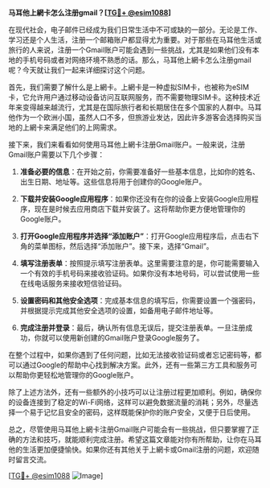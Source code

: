 **马耳他上網卡怎么注册gmail？[[TG💪+ @esim1088](https://t.me/s/esim1088)]**

在现代社会，电子邮件已经成为我们日常生活中不可或缺的一部分。无论是工作、学习还是个人生活，注册一个邮箱账户都显得尤为重要。对于那些在马耳他生活或旅行的人来说，注册一个Gmail账户可能会遇到一些挑战，尤其是如果他们没有本地的手机号码或者对网络环境不熟悉的话。那么，马耳他上網卡怎么注册gmail呢？今天就让我们一起来详细探讨这个问题。

首先，我们需要了解什么是上網卡。上網卡是一种虚拟SIM卡，也被称为eSIM卡，它允许用户通过移动设备访问互联网服务，而不需要物理SIM卡。这种技术近年来变得越来越流行，尤其是在国际旅行者和长期居住在多个国家的人群中。马耳他作为一个欧洲小国，虽然人口不多，但旅游业发达，因此许多游客会选择购买当地的上網卡来满足他们的上网需求。

接下来，我们来看看如何使用马耳他上網卡注册Gmail账户。一般来说，注册Gmail账户需要以下几个步骤：

1. **准备必要的信息**：在开始之前，你需要准备好一些基本信息，比如你的姓名、出生日期、地址等。这些信息将用于创建你的Google账户。

2. **下载并安装Google应用程序**：如果你还没有在你的设备上安装Google应用程序，现在是时候去应用商店下载并安装了。这将帮助你更方便地管理你的Google账户。

3. **打开Google应用程序并选择“添加账户”**：打开Google应用程序后，点击右下角的菜单图标，然后选择“添加账户”。接下来，选择“Gmail”。

4. **填写注册表单**：按照提示填写注册表单。这里需要注意的是，你可能需要输入一个有效的手机号码来接收验证码。如果你没有本地号码，可以尝试使用一些在线电话服务来接收短信验证码。

5. **设置密码和其他安全选项**：完成基本信息的填写后，你需要设置一个强密码，并根据提示完成其他安全选项的设置，如备用电子邮件地址等。

6. **完成注册并登录**：最后，确认所有信息无误后，提交注册表单。一旦注册成功，你就可以使用新创建的Gmail账户登录Google服务了。

在整个过程中，如果你遇到了任何问题，比如无法接收验证码或者忘记密码等，都可以通过Google的帮助中心找到解决方案。此外，还有一些第三方工具和服务可以帮助你更轻松地管理你的Google账户。

除了上述方法外，还有一些额外的小技巧可以让注册过程更加顺利。例如，确保你的设备连接到了稳定的Wi-Fi网络，这样可以避免数据流量的消耗；另外，尽量选择一个易于记忆且安全的密码，这样既能保护你的账户安全，又便于日后使用。

总之，尽管使用马耳他上網卡注册Gmail账户可能会有一些挑战，但只要掌握了正确的方法和技巧，就能顺利完成注册。希望这篇文章能对你有所帮助，让你在马耳他的生活更加便捷愉快。如果你还有其他关于上網卡或Gmail注册的问题，欢迎随时留言交流。

[[TG💪+ @esim1088](https://t.me/s/esim1088) ![Image](https://i.postimg.cc/4NQfJmqS/Snipaste-2025-05-13-00-14-12.png)]